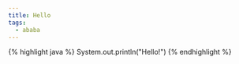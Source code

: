 ```yaml
---
title: Hello
tags:
  - ababa
---
```


{% highlight java %}
System.out.println("Hello!")
{% endhighlight %}
